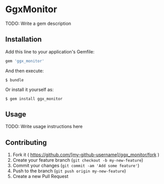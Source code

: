 # GgxMonitor

TODO: Write a gem description

## Installation

Add this line to your application's Gemfile:

```ruby
gem 'ggx_monitor'
```

And then execute:

    $ bundle

Or install it yourself as:

    $ gem install ggx_monitor

## Usage

TODO: Write usage instructions here

## Contributing

1. Fork it ( https://github.com/[my-github-username]/ggx_monitor/fork )
2. Create your feature branch (`git checkout -b my-new-feature`)
3. Commit your changes (`git commit -am 'Add some feature'`)
4. Push to the branch (`git push origin my-new-feature`)
5. Create a new Pull Request
